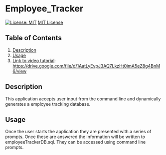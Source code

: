 # Employee_Tracker

[![License: MIT](https://img.shields.io/badge/License-MIT-yellow.svg)](https://opensource.org/licenses/MIT)
[MIT License](https://choosealicense.com/licenses/mit/)

## Table of Contents
1. [Description](#description)
2. [Usage](#usage)
3. [Link to video tutorial](#video_tutorial): https://drive.google.com/file/d/1AatLyEvpJ3AQ7LkzHt0imA5eZ8g4BnM6/view


  
## Description <a name="description"><a/>

This application accepts user input from the command line and dynamically generates a employee tracking database.
## Usage <a name="usage"><a/>

Once the user starts the application they are presented with a series of prompts. Once these are answered the information will be written to employeeTrackerDB.sql. They can be accessed using command line prompts.



